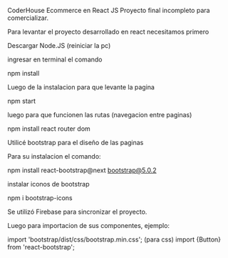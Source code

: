 CoderHouse Ecommerce en React JS
Proyecto final incompleto para comercializar.


Para levantar el proyecto desarrollado en react necesitamos primero 

Descargar Node.JS   (reiniciar la pc)

ingresar en terminal el comando

npm install

Luego de la instalacion para que levante la pagina

npm start 

luego para que funcionen las rutas (navegacion entre paginas)

npm install react router dom

Utilicé bootstrap para el diseño de las paginas

Para su instalacion el comando:

npm install react-bootstrap@next bootstrap@5.0.2

instalar iconos de bootstrap

npm i bootstrap-icons

Se utilizó Firebase para sincronizar el proyecto.

Luego para importacion de sus componentes, ejemplo:

import 'bootstrap/dist/css/bootstrap.min.css';  (para css)
import {Button} from 'react-bootstrap';

